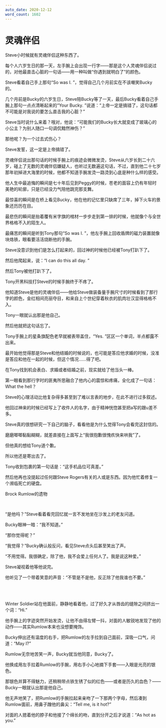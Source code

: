 ```yaml
---
auto_date: 2020-12-12
word_count: 1602
---
```


# 灵魂伴侣

Steve小时候就有灵魂伴侣这种东西了。

每个人六岁生日的那一天，左手腕上会出现一行字——那是这个人灵魂伴侣说过的，对他最直击心脏的一句话——用一种叫做“你遇到就明白了”的颜色。

Steve看着自己手上那句“So was I. ”，觉得自己几个月前实在不该嘲笑Bucky的。

几个月前是Bucky的六岁生日，Steve陪Bucky等了一天，最后Bucky看着自己手腕上那句一点点清晰起来的“Your Bucky. ”说道：“上帝一定是搞错了，这句话都不可能是对我说的要怎么直击我的心脏？”

Steve当时说什么来着？哦对，他说：“可能我们的Bucky长大就变成了玻璃心的小公主？为别人随口一句调侃黯然神伤？”

那他呢？为一个过去式伤心？

Steve发誓，这一定是上帝搞错了。

灵魂伴侣说出那句话的时候手腕上的痕迹会微微发烫，Steve从六岁长到二十六岁，碰上了无数的灵魂伴侣嫌疑人，也听过无数遍这句话，不过，直到他二十七岁那年初掉进大海里的时候，他都不知道手腕发烫一路烫到心底是种什么样的感受。

他人生中最追悔的瞬间是七十年后见到Peggy的时候，苍老的面容上仍有年轻时美艳的轮廓，只是已经没力气陪他跳完那支舞。

最惊喜的瞬间是在桥上看见Bucky，他在他的记忆里只缺席了三年，掉下火车的景象还历历在目。

最悲伤的瞬间是抬着覆有米字旗的棺材一步步走到第一排的时候，他就像个与全世界格格不入的陌生人。

最痛苦的瞬间是听到Tony那句“So was I. ”，他左手腕上回收盾牌的磁力装置就像块烙铁，眼看要活活烧断他的手腕。

Steve没意识到他们是怎么打起来的，回过神的时候他已经被Tony打趴下了。

然后他爬起来，说：“I can do this all day. ”

然后Tony被他打趴下了。

Tony开黑科技打Steve的时候手腕终于不疼了。

他知道Steve是他的灵魂伴侣——他给Steve做装备量手腕尺寸的时候看到了那行字的颜色，金红相间亮丽夺目，和来自上个世纪穿着秋衣的肌肉壮汉显得格格不入。

Tony一眼就认出那是他自己。

然后他就把这句话忘了。

Tony手腕上的星条旗配色老早就被表带盖住，“Yes. ”区区一个单词，半点都露不出来。

最开始他觉得那是Steve和他结婚的时候说的，也可能是答应他求婚的时候，没准是答应和他在一起的时候，但这个情况……得了吧。

在Tony找到机会表白、求婚或者结婚之前，现实就给了他当头一棒。

第一眼看到那行字时的匪夷所思融合了他内心的震惊和疼痛，全化成了一句话：What the hell？

Steve的心理活动比他复杂得多甚至到了难以言表的地步，在此不进行过多叙述。

他回过神来的时候已经写上了收件人的名字，由于精神恍惚甚至把a写的跟u差不多。

Steve真的很想研究一下自己的脑子，看看他是为什么觉得Tony会看完这封信的。

磨磨唧唧黏黏糊糊，就差直接在上面写上“我很抱歉很愧疚快来哄我”了。

但他真的想给Tony道个歉。

所以他还是寄出去了。

Tony收到包裹的第一句话是：“这手机品位可真差。”

然后他再也没提起过任何跟Steve Rogers有关的人或是东西。因为他忙着修复一个濒临死亡的硬盘。

Brock Rumlow的遗物

<br>

“是他吗？”Steve看着看完回忆就一言不发地坐在沙发上的老友问道。

Bucky眼神一暗：“我不知道。”

“那你觉得呢？”

“我觉得？”Bucky确认般反问，看见Steve点头后甚至笑出了声。

“不用觉得。我很确定，除了他，我不会爱上任何人了。我是说这种爱。”

Steve凝视着他等他说完。

他听见了一个带着笑意的声音：“不管是不是他，反正除了他我谁也不要。”

<br>

<br>
<br>
Winter Soldier站在他面前，静静地看着他，过了好久才从唇齿的缝隙之间挤出一个词：“Hi.”

他手腕上的字迹突然开始发烫，让他不由得左臂一抖，对面的人敏锐地发现了他的动作——其实Rumlow本来也没想要掩饰。

Bucky伸出还有温度的右手，把Rumlow的左手拉到自己面前，深吸一口气，问道：“May I?”

Rumlow无奈地苦笑一声，Bucky就当他同意，Bucky了。

他换成用左手拉着Rumlow的手腕，用右手小心地摘下手套——入眼是光亮的银色。

那银色并算不得魅力，还稍稍带点铁生锈了似的红色——或者是历久的血色？——Bucky一眼就认出那是他自己。

他无声地笑了，把Rumlow的手腕拉起来亲吻了一下那两个字母，然后凑到Rumlow面前，用鼻子蹭他的鼻尖：“Tell me, is it hot?”

对面的人摁着他的脖子和他接了个绵长的吻，直到分开之后才说道：“As hot as you.”
